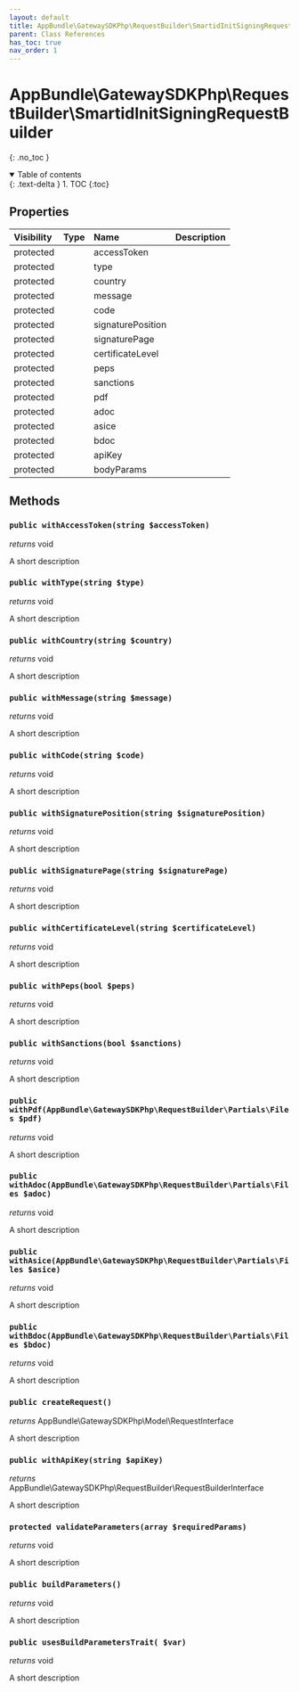 ```yaml
---
layout: default
title: AppBundle\GatewaySDKPhp\RequestBuilder\SmartidInitSigningRequestBuilder
parent: Class References
has_toc: true
nav_order: 1
---
```


# AppBundle\GatewaySDKPhp\RequestBuilder\SmartidInitSigningRequestBuilder
{: .no_toc }

<details open markdown="block">
  <summary>
    Table of contents
  </summary>
  {: .text-delta }
1. TOC
{:toc}
</details>

## Properties

| Visibility | Type | Name | Description |
| :--- | :--- | :--- | :--- |
| protected |  | accessToken |  |
| protected |  | type |  |
| protected |  | country |  |
| protected |  | message |  |
| protected |  | code |  |
| protected |  | signaturePosition |  |
| protected |  | signaturePage |  |
| protected |  | certificateLevel |  |
| protected |  | peps |  |
| protected |  | sanctions |  |
| protected |  | pdf |  |
| protected |  | adoc |  |
| protected |  | asice |  |
| protected |  | bdoc |  |
| protected |  | apiKey |  |
| protected |  | bodyParams |  |


## Methods

### `public withAccessToken(string $accessToken)`

*returns* void

A short description

### `public withType(string $type)`

*returns* void

A short description

### `public withCountry(string $country)`

*returns* void

A short description

### `public withMessage(string $message)`

*returns* void

A short description

### `public withCode(string $code)`

*returns* void

A short description

### `public withSignaturePosition(string $signaturePosition)`

*returns* void

A short description

### `public withSignaturePage(string $signaturePage)`

*returns* void

A short description

### `public withCertificateLevel(string $certificateLevel)`

*returns* void

A short description

### `public withPeps(bool $peps)`

*returns* void

A short description

### `public withSanctions(bool $sanctions)`

*returns* void

A short description

### `public withPdf(AppBundle\GatewaySDKPhp\RequestBuilder\Partials\Files $pdf)`

*returns* void

A short description

### `public withAdoc(AppBundle\GatewaySDKPhp\RequestBuilder\Partials\Files $adoc)`

*returns* void

A short description

### `public withAsice(AppBundle\GatewaySDKPhp\RequestBuilder\Partials\Files $asice)`

*returns* void

A short description

### `public withBdoc(AppBundle\GatewaySDKPhp\RequestBuilder\Partials\Files $bdoc)`

*returns* void

A short description

### `public createRequest()`

*returns* AppBundle\GatewaySDKPhp\Model\RequestInterface

A short description

### `public withApiKey(string $apiKey)`

*returns* AppBundle\GatewaySDKPhp\RequestBuilder\RequestBuilderInterface

A short description

### `protected validateParameters(array $requiredParams)`

*returns* void

A short description

### `public buildParameters()`

*returns* void

A short description

### `public usesBuildParametersTrait( $var)`

*returns* void

A short description

